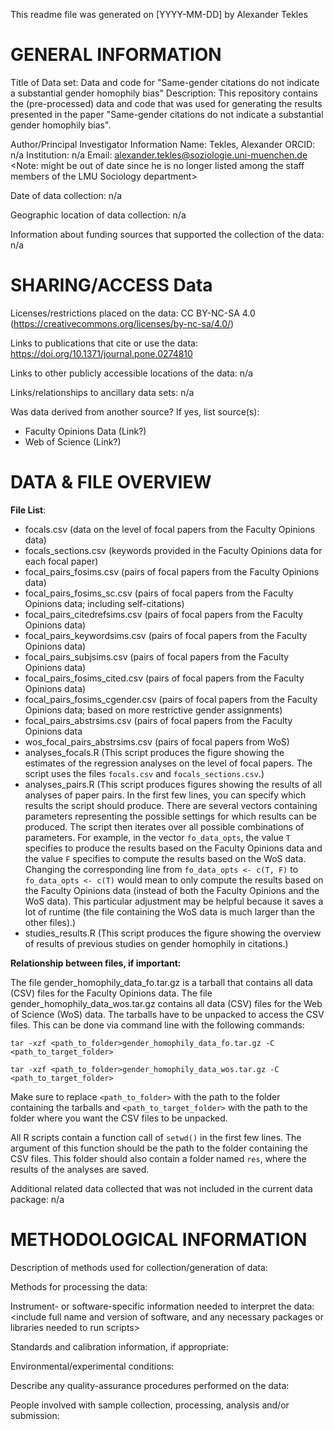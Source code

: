 This readme file was generated on [YYYY-MM-DD] by Alexander Tekles

# GENERAL INFORMATION

Title of Data set: Data and code for "Same-gender citations do not indicate a substantial gender homophily bias"
Description: This repository contains the (pre-processed) data and code that was used for generating the results presented in the paper "Same-gender citations do not indicate a substantial gender homophily bias".

Author/Principal Investigator Information
Name: Tekles, Alexander
ORCID: n/a
Institution: n/a
Email: alexander.tekles@soziologie.uni-muenchen.de <Note: might be out of date since he is no longer listed among the staff members of the LMU Sociology department>

Date of data collection: n/a

Geographic location of data collection: n/a

Information about funding sources that supported the collection of the data: n/a

# SHARING/ACCESS Data

Licenses/restrictions placed on the data: CC BY-NC-SA 4.0 (https://creativecommons.org/licenses/by-nc-sa/4.0/) 

Links to publications that cite or use the data: https://doi.org/10.1371/journal.pone.0274810

Links to other publicly accessible locations of the data: n/a

Links/relationships to ancillary data sets: n/a

Was data derived from another source? If yes, list source(s): 

* Faculty Opinions Data (Link?) 
* Web of Science (Link?) 

# DATA & FILE OVERVIEW

**File List**: 

* focals.csv (data on the level of focal papers from the Faculty Opinions data)
* focals_sections.csv (keywords provided in the Faculty Opinions data for each focal paper)
* focal_pairs_fosims.csv (pairs of focal papers from the Faculty Opinions data) 
* focal_pairs_fosims_sc.csv (pairs of focal papers from the Faculty Opinions data; including self-citations)
* focal_pairs_citedrefsims.csv (pairs of focal papers from the Faculty Opinions data)
* focal_pairs_keywordsims.csv (pairs of focal papers from the Faculty Opinions data)  
* focal_pairs_subjsims.csv (pairs of focal papers from the Faculty Opinions data) 
* focal_pairs_fosims_cited.csv (pairs of focal papers from the Faculty Opinions data) 
* focal_pairs_fosims_cgender.csv (pairs of focal papers from the Faculty Opinions data; based on more restrictive gender assignments)
* focal_pairs_abstrsims.csv (pairs of focal papers from the Faculty Opinions data 
* wos_focal_pairs_abstrsims.csv (pairs of focal papers from WoS)
* analyses_focals.R (This script produces the figure showing the estimates of the regression analyses on the level of focal papers. The script uses the files `focals.csv` and `focals_sections.csv`.)
* analyses_pairs.R (This script produces figures showing the results of all analyses of paper pairs. In the first few lines, you can specify which results the script should produce. There are several vectors containing parameters representing the possible settings for which results can be produced. The script then iterates over all possible combinations of parameters. For example, in the vector `fo_data_opts`, the value `T` specifies to produce the results based on the Faculty Opinions data and the value `F` specifies to compute the results based on the WoS data. Changing the corresponding line from `fo_data_opts <- c(T, F)` to `fo_data_opts <- c(T)`
would mean to only compute the results based on the Faculty Opinions data (instead of both the Faculty Opinions and the WoS data). This particular adjustment may be helpful because it saves a lot of runtime (the file containing the WoS data is much larger than the other files).)
* studies_results.R (This script produces the figure showing the overview of results of previous studies on gender homophily in citations.)

**Relationship between files, if important:** 

The file gender_homophily_data_fo.tar.gz is a tarball that contains all data (CSV) files for the Faculty Opinions data. The file gender_homophily_data_wos.tar.gz contains all data (CSV) files for the Web of Science (WoS) data. The tarballs have to be unpacked to access the CSV files. This can be done via command line with the following commands: 

`tar -xzf <path_to_folder>gender_homophily_data_fo.tar.gz -C <path_to_target_folder>`

`tar -xzf <path_to_folder>gender_homophily_data_wos.tar.gz -C <path_to_target_folder>`

Make sure to replace `<path_to_folder>` with the path to the folder containing the tarballs and `<path_to_target_folder>` with the path to the folder where you want the CSV files to be unpacked.

All R scripts contain a function call of `setwd()` in the first few lines. The argument of this function should be the path to the folder containing the CSV files. This folder should also contain a folder named `res`, where the results of the analyses are saved.

Additional related data collected that was not included in the current data package: n/a

# METHODOLOGICAL INFORMATION <Excluded for brevity reasons>

Description of methods used for collection/generation of data:

Methods for processing the data:

Instrument- or software-specific information needed to interpret the data: <include full name and version of software, and any necessary packages or libraries needed to run scripts>

Standards and calibration information, if appropriate:

Environmental/experimental conditions:

Describe any quality-assurance procedures performed on the data:

People involved with sample collection, processing, analysis and/or submission: